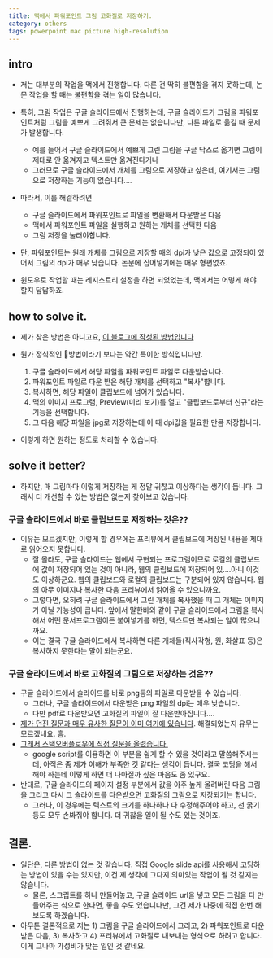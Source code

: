 ```yaml
---
title: 맥에서 파워포인트 그림 고화질로 저장하기.
category: others
tags: powerpoint mac picture high-resolution
---
```


## intro

- 저는 대부분의 작업을 맥에서 진행합니다. 다른 건 딱히 불편함을 겪지 못하는데, 논문 작업을 할 때는 불편함을 겪는 일이 많습니다. 
- 특히, 그림 작업은 구글 슬라이드에서 진행하는데, 구글 슬라이드가 그림을 파워포인트처럼 그림을 예쁘게 그려줘서 큰 문제는 없습니다만, 다른 파일로 옮길 때 문제가 발생합니다. 
    - 예를 들어서 구글 슬라이드에서 예쁘게 그린 그림을 구글 닥스로 옮기면 그림이 제대로 안 옮겨지고 텍스트만 옮겨진다거나
    - 그러므로 구글 슬라이드에서 개체를 그림으로 저장하고 싶은데, 여기서는 그림으로 저장하는 기능이 없습니다.... 
- 따라서, 이를 해결하려면 
    - 구글 슬라이드에서 파워포인트로 파일을 변환해서 다운받은 다음
    - 맥에서 파워포인트 파일을 실행하고 원하는 개체를 선택한 다음
    - 그림 저장을 눌러야합니다. 
- 단, 파워포인트는 원래 개체를 그림으로 저장할 때의 dpi가 낮은 값으로 고정되어 있어서 그림의 dpi가 매우 낮습니다. 논문에 집어넣기에는 매우 형편없죠. 

- 윈도우로 작업할 때는 레지스트리 설정을 하면 되었었는데, 맥에서는 어떻게 해야 할지 답답하죠. 

## how to solve it. 

- 제가 찾은 방법은 아니고요, [이 블로그에 작성된 방법입니다](https://m.blog.naver.com/PostView.nhn?blogId=l3i3m3&logNo=220791456018&proxyReferer=https%3A%2F%2Fwww.google.com%2F)

- 뭔가 정식적인 방법이라기 보다는 약간 특이한 방식입니다만. 
    1. 구글 슬라이드에서 해당 파일을 파워포인트 파일로 다운받습니다. 
    2. 파워포인트 파일로 다운 받은 해당 개체를 선택하고 "복사"합니다. 
    3. 복사하면, 해당 파일이 클립보드에 넘어가 있습니다. 
    4. 맥의 이미지 프로그램, Preview(미리 보기)를 열고 "클립보드로부터 신규"라는 기능을 선택합니다. 
    5. 그 다음 해당 파일을 jpg로 저장하는데 이 때 dpi값을 필요한 만큼 저장합니다.
- 이렇게 하면 원하는 정도로 처리할 수 있습니다. 

## solve it better? 

- 하지만, 매 그림마다 이렇게 저장하는 게 정말 귀찮고 이상하다는 생각이 듭니다. 그래서 더 개선할 수 있는 방법은 없는지 찾아보고 있습니다. 

### 구글 슬라이드에서 바로 클립보드로 저장하는 것은?? 

- 이유는 모르겠지만, 이렇게 할 경우에는 프리뷰에서 클립보드에 저장된 내용을 제대로 읽어오지 못합니다. 
    - 잘 몰라도, 구글 슬라이드는 웹에서 구현되는 프로그램이므로 로컬의 클립보드에 값이 저장되어 있는 것이 아니라, 웹의 클립보드에 저장되어 있....아니 이것도 이상하군요. 웹의 클립보드와 로컬의 클립보드는 구분되어 있지 않습니다. 웹의 아무 이미지나 복사한 다음 프리뷰에서 읽어올 수 있으니까요. 
    - 그렇다면, 오히려 구글 슬라이드에서 그린 개체를 복사했을 때 그 개체는 이미지가 아닐 가능성이 큽니다. 앞에서 말한바와 같이 구글 슬라이드애서 그림을 복사해서 어떤 문서프로그램이든 붙여넣기를 하면, 텍스트만 복사되는 일이 많으니까요. 
    - 이는 결국 구글 슬라이드에서 복사하면 다른 개체들(직사각형, 원, 화살표 등)은 복사하지 못한다는 말이 되는군요. 

### 구글 슬라이드에서 바로 고화질의 그림으로 저장하는 것은??

- 구글 슬라이드에서 슬라이드를 바로 png등의 파일로 다운받을 수 있습니다. 
    - 그러나, 구글 슬라이드에서 다운받은 png 파일의 dpi는 매우 낮습니다. 
    - 다만 pdf로 다운받으면 고화질의 파일이 잘 다운받아집니다.... 
- [제가 던진 질문과 매우 유사한 질문이 이미 여기에 있습니다](https://productforums.google.com/forum/#!topic/docs/kbaWvjEK5mc;context-place=forum/docs). 해결되었는지 유무는 모르겠네요. 흠. 
- [그래서 스택오버플로우에 직접 질문을 올렸습니다.](https://stackoverflow.com/questions/54285308/is-it-possible-to-save-drawing-which-is-drawed-in-google-slides-with-high-dpi?noredirect=1#comment95392851_54285308)
    - google script를 이용하면 이 부분을 쉽게 할 수 있을 것이라고 말씀해주시는데, 아직은 좀 제가 이해가 부족한 것 같다는 생각이 듭니다. 결국 코딩을 해서 해야 하는데 이렇게 하면 더 나아질까 싶은 마음도 좀 있구요. 
- 반대로, 구글 슬라이드의 페이지 설정 부분에서 값을 아주 높게 올려버린 다음 그림을 그리고 다시 그 슬라이드를 다운받으면 고화질의 그림으로 저장되기는 합니다.
    - 그러나, 이 경우에는 텍스트의 크기를 하나하나 다 수정해주어야 하고, 선 굵기 등도 모두 손봐줘야 합니다. 더 귀찮을 일이 될 수도 있는 것이죠. 

## 결론. 

- 일단은, 다른 방법이 없는 것 같습니다. 직접 Google slide api를 사용해서 코딩하는 방법이 있을 수는 있지만, 이건 제 생각에 그다지 의미있는 작업이 될 것 같지는 않습니다. 
    - 물론, 스크립트를 하나 만들어놓고, 구글 슬라이드 url을 넣고 모든 그림을 다 만들어주는 식으로 한다면, 좋을 수도 있습니다만, 그건 제가 나중에 직접 한번 해보도록 하겠습니다. 
- 아무튼 결론적으로 저는 1) 그림을 구글 슬라이드에서 그리고, 2) 파워포인트로 다운받은 다음, 3) 복사하고 4) 프리뷰에서 고화질로 내보내는 형식으로 하려고 합니다. 이게 그나마 가성비가 맞는 일인 것 같네요.
